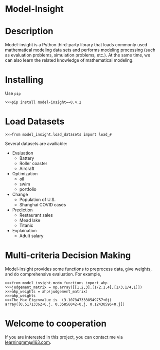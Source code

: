 # Model-Insight

Description
============

Model-insight is a Python third-party library that loads commonly used mathematical modeling data sets and performs modeling processing (such as evaluation problems, simulation problems, etc.).
At the same time, we can also learn the related knowledge of mathematical modeling.

Installing
============

Use  `pip`

    >>>pip install model-insight==0.4.2

Load Datasets
=============
    >>>from model_insight.load_datasets import load_#
    
Several datasets are availiable:
- Evaluation
    - Battery
    - Roller coaster
    - Aircraft
- Optimization
    - oil
    - swim
    - portfolio
- Change
    - Population of U.S.
    - Shanghai COVID cases
- Prediction
    - Restaurant sales
    - Mead lake
    - Titanic
- Explaination
    - Adult salary

Multi-criteria Decision Making
==============================
Model-Insight provides some functions to preprocess data, give weights, and do comprehensive evaluation.
For example,

    >>>from model_insight.mcdm_functions import ahp
    >>>judgement_matrix = np.array([[1,2,3],[1/2,1,4],[1/3,1/4,1]])
    >>>ahp_weights = ahp(judgement_matrix)
    >>>ahp_weights
    >>>The Max Eigenvalue is  (3.1078473338549757+0j)
    array([0.51713362+0.j, 0.35856042+0.j, 0.12430596+0.j])

Welcome to cooperation
======================
If you are interested in this project, you can contact me via learningmm@163.com.

